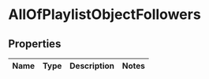 # AllOfPlaylistObjectFollowers

## Properties
Name | Type | Description | Notes
------------ | ------------- | ------------- | -------------
